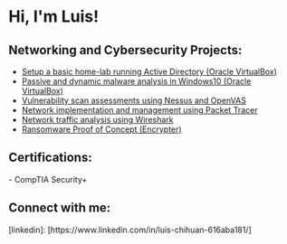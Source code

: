 <h1>Hi, I'm Luis! </h1>

<h2> Networking and Cybersecurity Projects:</h2>

  - [Setup a basic home-lab running Active Directory (Oracle VirtualBox)](https://github.com/Df3nd3r/ActiveDirectoryHomeLab/tree/main)
  - [Passive and dynamic malware analysis in Windows10 (Oracle VirtualBox)](https://github.com/Df3nd3r/portfolio)
  - [Vulnerability scan assessments using Nessus and OpenVAS](https://github.com/Df3nd3r/portfolio)
  - [Network implementation and management using Packet Tracer](https://github.com/Df3nd3r/portfolio)
  - [Network traffic analysis using Wireshark](https://github.com/Df3nd3r/portfolio)
  - [Ransomware Proof of Concept (Encrypter)](https://github.com/joshmadakor1/EncrypterPOC)

<h2> Certifications: </h2>
  - CompTIA Security+

<h2> Connect with me: </h2>
[linkedin]: [https://www.linkedin.com/in/luis-chihuan-616aba181/]

<!--
**joshmadakor1/joshmadakor1** is a ✨ _special_ ✨ repository because its `README.md` (this file) appears on your GitHub profile.

Here are some ideas to get you started:

- 🔭 I’m currently working on ...
- 🌱 I’m currently learning ...
- 👯 I’m looking to collaborate on ...
- 🤔 I’m looking for help with ...
- 💬 Ask me about ...
- 📫 How to reach me: ...
- 😄 Pronouns: ...
- ⚡ Fun fact: ...
-->
